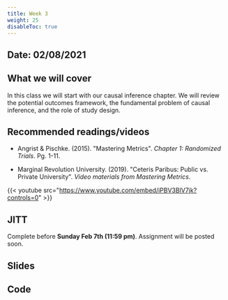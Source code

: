 ```yaml
---
title: Week 3
weight: 25
disableToc: true
---
```


## Date: 02/08/2021

## What we will cover

In this class we will start with our causal inference chapter. We will review the potential outcomes framework, the fundamental problem of causal inference, and the role of study design.

## Recommended readings/videos

- Angrist & Pischke. (2015). "Mastering Metrics". *Chapter 1: Randomized Trials*. Pg. 1-11. 

- Marginal Revolution University. (2019). "Ceteris Paribus: Public vs. Private University". *Video materials from Mastering Metrics*.

{{< youtube src="https://www.youtube.com/embed/iPBV3BlV7jk?controls=0" >}}

## JITT

Complete before **Sunday Feb 7th (11:59 pm)**. Assignment will be posted soon.

## Slides

<!-- You can find the first slides for the class [here](https://sta235.netlify.app/Classes/Week1/1_Intro/sp2021_sta235_1_intro.html):

{{< slides src="https://sta235.netlify.app/Classes/Week1/1_Intro/sp2021_sta235_1_intro.html" >}} -->

## Code

<!-- [Here](https://github.com/maibennett/sta235/blob/main/exampleSite/content/Classes/Week1/2_OLS/code/sp2021_sta235_2_reg.R) is the R code we will review in class, with some additional data and questions. -->
